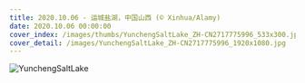 ```yaml
---
title: 2020.10.06 - 运城盐湖，中国山西 (© Xinhua/Alamy)
date: 2020.10.06 00:00:00
cover_index: /images/thumbs/YunchengSaltLake_ZH-CN2717775996_533x300.jpg
cover_detail: /images/YunchengSaltLake_ZH-CN2717775996_1920x1080.jpg
---
```


![YunchengSaltLake](/images/YunchengSaltLake_ZH-CN2717775996_1920x1080.jpg)
